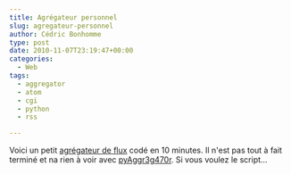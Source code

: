 ```yaml
---
title: Agrégateur personnel
slug: agregateur-personnel
author: Cédric Bonhomme
type: post
date: 2010-11-07T23:19:47+00:00
categories:
  - Web
tags:
  - aggregator
  - atom
  - cgi
  - python
  - rss

---
```

Voici un petit [agrégateur de flux][1] codé en 10 minutes.
Il n'est pas tout à fait terminé et na rien à voir avec [pyAggr3g470r][2].
Si vous voulez le script…

 [1]: http://feeds.cedricbonhomme.org
 [2]: https://git.sr.ht/~cedric/pyAggr3g470r